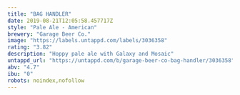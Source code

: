 ```yaml
---
title: "BAG HANDLER"
date: 2019-08-21T12:05:58.457717Z
style: "Pale Ale - American"
brewery: "Garage Beer Co."
image: "https://labels.untappd.com/labels/3036358"
rating: "3.82"
description: "Hoppy pale ale with Galaxy and Mosaic"
untappd_url: "https://untappd.com/b/garage-beer-co-bag-handler/3036358"
abv: "4.7"
ibu: "0"
robots: noindex,nofollow
---
```

